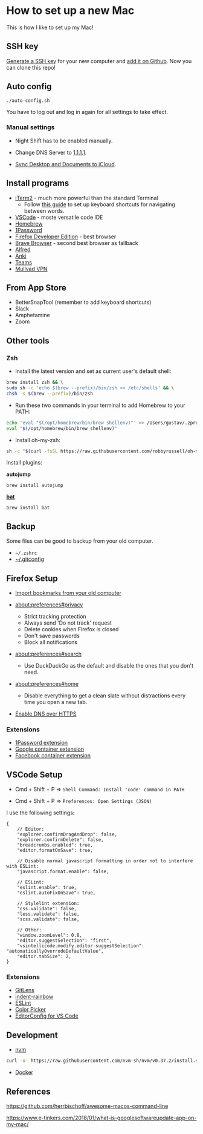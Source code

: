 # How to set up a new Mac

This is how I like to set up my Mac!

## SSH key

[Generate a SSH key](https://help.github.com/en/articles/generating-a-new-ssh-key-and-adding-it-to-the-ssh-agent) for your new computer and [add it on Github](https://github.com/settings/keys). Now you can clone this repo!

## Auto config

    ./auto-config.sh

You have to log out and log in again for all settings to take effect.

### Manual settings

- Night Shift has to be enabled manually.

- Change DNS Server to [1.1.1.1](https://developers.cloudflare.com/1.1.1.1/setup-1.1.1.1/macos).

- [Sync Desktop and Documents to iCloud](https://support.apple.com/en-us/HT206985).

## Install programs

- [iTerm2](https://iterm2.com) - much more powerful than the standard Terminal
  - Follow [this guide](https://danicfilip.com/2018/how_to_use_alt_arrows_to_navigate_between_words_in_iterm2/) to set up keyboard shortcuts for navigating between words.
- [VSCode](https://code.visualstudio.com/Download) - moste versatile code IDE
- [Homebrew](https://brew.sh)
- [1Password](https://1password.com/downloads/mac/)
- [Firefox Developer Edition](https://www.mozilla.org/sv-SE/firefox/developer/) - best browser
- [Brave Browser](https://brave.com/download/) - second best browser as fallback
- [Alfred](https://www.alfredapp.com)
- [Anki](https://apps.ankiweb.net/)
- [Teams](https://www.microsoft.com/sv-se/microsoft-teams/download-app#desktopAppDownloadregion)
- [Mullvad VPN](https://mullvad.net/sv/)

## From App Store

- BetterSnapTool (remember to add keyboard shortcuts)
- Slack
- Amphetamine
- Zoom

## Other tools

### Zsh

- Install the latest version and set as current user's default shell:

```sh
brew install zsh && \
sudo sh -c 'echo $(brew --prefix)/bin/zsh >> /etc/shells' && \
chsh -s $(brew --prefix)/bin/zsh
```

- Run these two commands in your terminal to add Homebrew to your PATH:

```sh
echo 'eval "$(/opt/homebrew/bin/brew shellenv)"' >> /Users/gustav/.zprofile
eval "$(/opt/homebrew/bin/brew shellenv)"
```

- Install oh-my-zsh:

```sh
sh -c "$(curl -fsSL https://raw.githubusercontent.com/robbyrussell/oh-my-zsh/master/tools/install.sh)"
```

Install plugins:

**autojump**

    brew install autojump

**[bat](https://github.com/sharkdp/bat)**

    brew install bat


## Backup

Some files can be good to backup from your old computer.

- `~/.zshrc`
- [~/.gitconfig](https://gist.github.com/Sundin/7dfd300be8d70af08d73bc4545ccbe9e)

## Firefox Setup

- [Import bookmarks from your old computer](https://support.mozilla.org/en-US/kb/export-firefox-bookmarks-to-backup-or-transfer)

- [about:preferences#privacy](about:preferences#privacy)
  - Strict tracking protection
  - Always send 'Do not track' request
  - Delete cookies when Firefox is closed
  - Don't save passwords
  - Block all notifications

- [about:preferences#search](about:preferences#search)
  - Use DuckDuckGo as the default and disable the ones that you don't need. 

- [about:preferences#home](about:preferences#home)
  - Disable everything to get a clean slate without distractions every time you open a new tab.

- [Enable DNS over HTTPS](https://developers.cloudflare.com/1.1.1.1/encrypted-dns/dns-over-https/encrypted-dns-browsers)

### Extensions

- [1Password extension](https://addons.mozilla.org/sv-SE/firefox/addon/1password-x-password-manager/)
- [Google container extension](https://addons.mozilla.org/sv-SE/firefox/addon/google-container/?src=search)
- [Facebook container extension](https://addons.mozilla.org/sv-SE/firefox/addon/facebook-container/?src=search)

## VSCode Setup

- Cmd + Shift + P => `Shell Command: Install 'code' command in PATH`

- Cmd + Shift + P => `Preferences: Open Settings (JSON)`

I use the following settings:

```
{
    // Editor:
    "explorer.confirmDragAndDrop": false,
    "explorer.confirmDelete": false,
    "breadcrumbs.enabled": true,
    "editor.formatOnSave": true,

    // Disable normal javascript formatting in order not to interfere with ESLint:
    "javascript.format.enable": false,

    // ESLint:
    "eslint.enable": true,
    "eslint.autoFixOnSave": true,

    // Stylelint extension:
    "css.validate": false,
    "less.validate": false,
    "scss.validate": false,

    // Other:
    "window.zoomLevel": 0.8,
    "editor.suggestSelection": "first",
    "vsintellicode.modify.editor.suggestSelection": "automaticallyOverrodeDefaultValue",
    "editor.tabSize": 2,
}
```

### Extensions

- [GitLens](https://marketplace.visualstudio.com/items?itemName=eamodio.gitlens)
- [indent-rainbow](https://marketplace.visualstudio.com/items?itemName=oderwat.indent-rainbow)
- [ESLint](https://marketplace.visualstudio.com/items?itemName=dbaeumer.vscode-eslint)
- [Color Picker](https://marketplace.visualstudio.com/items?itemName=anseki.vscode-color)
- [EditorConfig for VS Code](https://marketplace.visualstudio.com/items?itemName=EditorConfig.EditorConfig)

## Development

- [nvm](https://www.linode.com/docs/guides/how-to-install-use-node-version-manager-nvm/)

```sh
curl -o- https://raw.githubusercontent.com/nvm-sh/nvm/v0.37.2/install.sh | bash
```

- [Docker](https://docs.docker.com/desktop/mac/install/)

## References

https://github.com/herrbischoff/awesome-macos-command-line

https://www.e-tinkers.com/2018/01/what-is-googlesoftwareupdate-app-on-my-mac/
